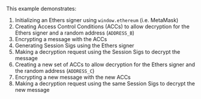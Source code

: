 This example demonstrates:

1. Initializing an Ethers signer using `window.ethereum` (i.e. MetaMask)
2. Creating Access Control Conditions (ACCs) to allow decryption for the Ethers signer and a random address (`ADDRESS_B`)
3. Encrypting a message with the ACCs
4. Generating Session Sigs using the Ethers signer
5. Making a decryption request using the Session Sigs to decrypt the message
6. Creating a new set of ACCs to allow decryption for the Ethers signer and the random address (`ADDRESS_C`)
7. Encrypting a new message with the new ACCs
8. Making a decryption request using the same Session Sigs to decrypt the new message
